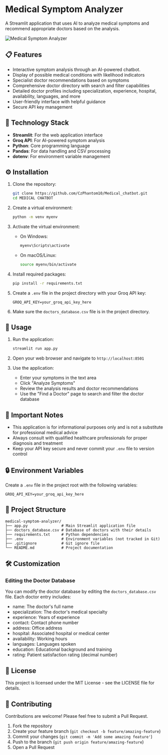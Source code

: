 # Medical Symptom Analyzer

A Streamlit application that uses AI to analyze medical symptoms and recommend appropriate doctors based on the analysis.

![Medical Symptom Analyzer](https://i.imgur.com/your-image-upload-id.png)
<!-- Note: You'll need to upload this screenshot to an image hosting service and replace the URL above with the actual image URL -->

## 📋 Features

- Interactive symptom analysis through an AI-powered chatbot.
- Display of possible medical conditions with likelihood indicators
- Specialist doctor recommendations based on symptoms
- Comprehensive doctor directory with search and filter capabilities
- Detailed doctor profiles including specialization, experience, hospital, availability, languages, and more
- User-friendly interface with helpful guidance
- Secure API key management

## 🔧 Technology Stack

- **Streamlit**: For the web application interface
- **Groq API**: For AI-powered symptom analysis
- **Python**: Core programming language
- **Pandas**: For data handling and CSV processing
- **dotenv**: For environment variable management

## ⚙️ Installation

1. Clone the repository:
   ```bash
   git clone https://github.com/CzPhantom10/Medical_chatbot.git
   cd MEDICAL CHATBOT
   ```

2. Create a virtual environment:
   ```bash
   python -m venv myenv
   ```

3. Activate the virtual environment:
   - On Windows:
     ```bash
     myenv\Scripts\activate
     ```
   - On macOS/Linux:
     ```bash
     source myenv/bin/activate
     ```

4. Install required packages:
   ```bash
   pip install -r requirements.txt
   ```

5. Create a `.env` file in the project directory with your Groq API key:
   ```
   GROQ_API_KEY=your_groq_api_key_here
   ```

6. Make sure the `doctors_database.csv` file is in the project directory.

## 🚀 Usage

1. Run the application:
   ```bash
   streamlit run app.py
   ```

2. Open your web browser and navigate to `http://localhost:8501`

3. Use the application:
   - Enter your symptoms in the text area
   - Click "Analyze Symptoms"
   - Review the analysis results and doctor recommendations
   - Use the "Find a Doctor" page to search and filter the doctor database

## 📌 Important Notes

- This application is for informational purposes only and is not a substitute for professional medical advice
- Always consult with qualified healthcare professionals for proper diagnosis and treatment
- Keep your API key secure and never commit your `.env` file to version control

## 🔒 Environment Variables

Create a `.env` file in the project root with the following variables:

```
GROQ_API_KEY=your_groq_api_key_here
```

## 📁 Project Structure

```
medical-symptom-analyzer/
├── app.py               # Main Streamlit application file
├── doctors_database.csv # Database of doctors with their details
├── requirements.txt     # Python dependencies
├── .env                 # Environment variables (not tracked in Git)
├── .gitignore           # Git ignore file
└── README.md            # Project documentation
```

## 🛠️ Customization

### Editing the Doctor Database

You can modify the doctor database by editing the `doctors_database.csv` file. Each doctor entry includes:

- name: The doctor's full name
- specialization: The doctor's medical specialty
- experience: Years of experience
- contact: Contact phone number
- address: Office address
- hospital: Associated hospital or medical center
- availability: Working hours
- languages: Languages spoken
- education: Educational background and training
- rating: Patient satisfaction rating (decimal number)

## 📄 License

This project is licensed under the MIT License - see the LICENSE file for details.

## 👥 Contributing

Contributions are welcome! Please feel free to submit a Pull Request.

1. Fork the repository
2. Create your feature branch (`git checkout -b feature/amazing-feature`)
3. Commit your changes (`git commit -m 'Add some amazing feature'`)
4. Push to the branch (`git push origin feature/amazing-feature`)
5. Open a Pull Request
